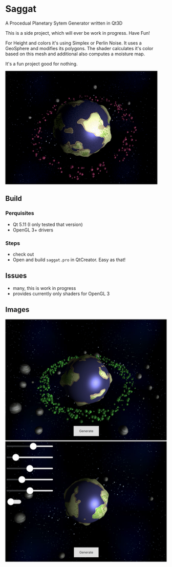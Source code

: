 # Saggat
A Procedual Planetary Sytem Generator written in Qt3D

This is a side project, which will ever be work in progress. Have Fun!

For Height and colors it's using Simplex or Perlin Noise. It uses a GeoSphere and modifies its polygons. The shader calculates it's color based on this mesh and additional also computes a moisture map.

It's a fun project good for nothing.

<img src="https://github.com/Loxodromics/saggat/raw/master/screenshots/saggat2_0.gif">

## Build

### Perquisites
* Qt 5.11 (I only tested that version)
* OpenGL 3+ drivers

### Steps
* check out
* Open and build `saggat.pro` in QtCreator. Easy as that!

## Issues
* many, this is work in progress
* provides currently only shaders for OpenGL 3

## Images
<img src="https://github.com/Loxodromics/saggat/raw/master/screenshots/saggat2_1.jpg" width="638px">
<img src="https://github.com/Loxodromics/saggat/raw/master/screenshots/saggat2_2.jpg" width="654px">
